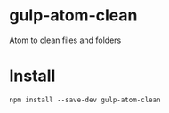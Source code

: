 # gulp-atom-clean

Atom to clean files and folders

# Install

`npm install --save-dev gulp-atom-clean`